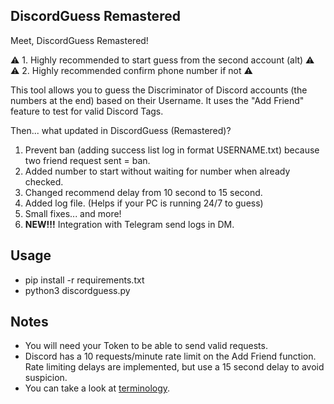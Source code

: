 ﻿## DiscordGuess Remastered
 Meet, DiscordGuess Remastered!

⚠️ 1. Highly recommended to start guess from the second account (alt) ⚠️
⚠️  2. Highly recommended confirm phone number if not ⚠️

This tool allows you to guess the Discriminator of Discord accounts (the numbers at the end) based on their Username. It uses the "Add Friend" feature to test for valid Discord Tags.

Then... what updated in DiscordGuess (Remastered)?
1. Prevent ban (adding success list log in format USERNAME.txt) because two friend request sent = ban.
2. Added number to start without waiting for number when already checked.
3. Changed recommend delay from 10 second to 15 second.
4. Added log file. (Helps if your PC is running 24/7 to guess)
5. Small fixes... and more!
6. **NEW!!!** Integration with Telegram send logs in DM.

## Usage
- pip install -r requirements.txt
- python3 discordguess.py

## Notes
* You will need your Token to be able to send valid requests.
* Discord has a 10 requests/minute rate limit on the Add Friend function. Rate limiting delays are implemented, but use a 15 second delay to avoid suspicion.
* You can take a look at [terminology](https://github.com/Shrek617/DiscordGuess-Remastered/blob/master/terminology.md).
